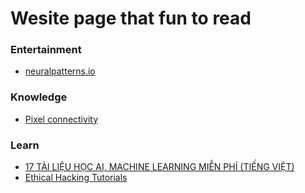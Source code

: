 # Wesite page that fun to read
### Entertainment
- [neuralpatterns.io](https://neuralpatterns.io/)

### Knowledge
- [Pixel connectivity](https://en.wikipedia.org/wiki/Pixel_connectivity)

### Learn
- [17 TÀI LIỆU HỌC AI, MACHINE LEARNING MIỄN PHÍ (TIẾNG VIỆT)](https://tuyendung.fpt.com/chia-se/17-tai-lieu-hoc-ai-machine-learning-mien-phi-tieng-viet-1403)
- [Ethical Hacking Tutorials](https://thepythoncode.com/topic/ethical-hacking)